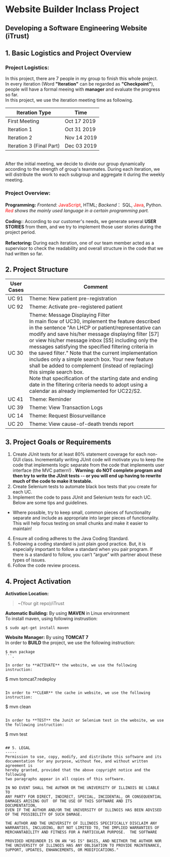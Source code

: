 # Website Builder Inclass Project
## **Developing a Software Engineering Website (iTrust)**


## 1. Basic Logistics and Project Overview
###  **Project Logistics**:
In this project, there are 7 people in my group to finish this whole project. 
</br>
In every iteration (Word **"Iteration"** can be regarded as **"Checkpoint"**), people will have a formal meeing with **manager** and evaluate the progress so far.
</br>
In this project, we use the iteration meeting time as following.

|Iteration Type  | Time           |		
|------------- | -------------| 
|First Meeting  | Oct 17 2019 | 
|Iteration 1  | Oct 31 2019 | 
|Iteration 2  | Nov 14 2019 | 
|Iteration 3 (Final Part)  | Dec 03  2019 |   

</br>
After the initial meeting, we decide to divide our group dynamically according to the strength of group's teammates.
During each iteration, we will distribute the work to each subgroup and aggregate it during the weekly meeting.

###  **Project Overview:**

 **Programming:** *Frontend*: <font color=#ff0000>JavaScript</font>, HTML; *Backend*： SQL, <font color=#ff0000>Java</font>, Python. </br>*<font color = #ff0000>Red</font> shows the mainly used language in a certain programming part.*  
 </br>
 **Coding:**: According to our customer's needs, we generate several **USER STORIES** from them, and we try to implement those user stories during the project period.  
 </br>
 **Refactoring:** During each iteration, one of our team member acted as a supervisor to check the readability and overall structure in the code that we had written so far.

## 2. Project Structure
|User Cases  | Comment           |		
|------------- | -------------| 
|UC 91  | Theme: New patient pre-registration </br> | 
|UC 92  | Theme: Activate pre-registered patient  </br> | 
|UC 30 | Theme: Message Displaying Filter </br>In main flow of UC30, implement the feature described in the sentence "An LHCP or patient/representative can modify and save his/her message displaying filter [S7] or view his/her  message inbox [S5] including only the messages satisfying the specified filtering criteria in the saved filter." Note that the current implementation includes only a simple search box.  Your new feature shall be added to complement (instead of replacing) this simple search box.</br>Note that specification of the starting date and ending date in the filtering criteria needs to adopt using a calendar as already implemented for UC22/S2. </br>| 
|UC 41 | Theme: Reminder </br>  | 
|UC 39 | Theme: View Transaction Logs </br>  | 
|UC 14 | Theme: Request Biosurveillance </br> | 
|UC 20 | 	Theme: View cause-of-death trends report </br>  |         
## 3. Project Goals or Requirements
1. Create JUnit tests for at least 80% statement coverage for each non-GUI class. Incrementally writing JUnit code will motivate you to keep the code that implements logic separate from the code that implements user interface (the MVC pattern!) . **Warning: do NOT complete program and then try to write the JUnit tests -- or you will end up having to rewrite much of the code to make it testable.**
2. Create Selenium tests to automate black box tests that you create for each UC.
3. Implement the code to pass JUnit and Selenium tests for each UC. Below are some tips and guidelines.
* Where possible, try to keep small, common pieces of functionality separate and include as appropriate into larger pieces of functionality. This will help focus testing on small chunks and make it easier to maintain!
4. Ensure all coding adheres to the Java Coding Standard. 
5.  Following a coding standard is just plain good practice.  But, it is especially important to follow a standard when you pair program.  If there is a standard to follow, you can’t “argue” with partner about these types of issues.
3. Follow the code review process.

## 4. Project Activation

**Activation Location:** 
> ~(Your git repo)/iTrust  

**Automatic Building:** By using **MAVEN** in Linux environment  
To install maven, using following instrustion:

```
$ sudo apt-get install maven
```


**Website Manager:** By using **TOMCAT 7**  
In order to **BUILD** the project, we use the following instruction:
```
$ mvn package
```. 

In order to **ACTIVATE** the website, we use the following instruction:
```
$ mvn tomcat7:redeploy
```. 

In order to **CLEAR** the cache in website, we use the following instruction:
```
$ mvn clean
```. 

In order to **TEST** the Junit or Selenium test in the website, we use the following instruction:
```
$ mvn test
```

## 5. LEGAL
-----
Permission to use, copy, modify, and distribute this software and its
documentation for any purpose, without fee, and without written agreement is
hereby granted, provided that the above copyright notice and the following
two paragraphs appear in all copies of this software.

IN NO EVENT SHALL THE AUTHOR OR THE UNIVERSITY OF ILLINOIS BE LIABLE TO
ANY PARTY FOR DIRECT, INDIRECT, SPECIAL, INCIDENTAL, OR CONSEQUENTIAL
DAMAGES ARISING OUT  OF THE USE OF THIS SOFTWARE AND ITS DOCUMENTATION,
EVEN IF THE AUTHOR AND/OR THE UNIVERSITY OF ILLINOIS HAS BEEN ADVISED
OF THE POSSIBILITY OF SUCH DAMAGE.

THE AUTHOR AND THE UNIVERSITY OF ILLINOIS SPECIFICALLY DISCLAIM ANY
WARRANTIES, INCLUDING, BUT NOT LIMITED TO, THE IMPLIED WARRANTIES OF
MERCHANTABILITY AND FITNESS FOR A PARTICULAR PURPOSE.  THE SOFTWARE

PROVIDED HEREUNDER IS ON AN "AS IS" BASIS, AND NEITHER THE AUTHOR NOR
THE UNIVERSITY OF ILLINOIS HAS ANY OBLIGATION TO PROVIDE MAINTENANCE,
SUPPORT, UPDATES, ENHANCEMENTS, OR MODIFICATIONS."



